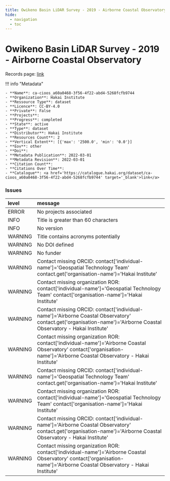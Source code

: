 ```yaml
---
title: Owikeno Basin LiDAR Survey - 2019 - Airborne Coastal Observatory
hide:
  - navigation
  - toc
---
```


# Owikeno Basin LiDAR Survey - 2019 - Airborne Coastal Observatory

Records page: <a href='https://catalogue.hakai.org/dataset/ca-cioos_a60a0468-3f56-4f22-abd4-5268fcfb9744' target='_blank'>link</a>

<div id='map'></div>

!!! info "Metadata"
    
    - **Name**: ca-cioos_a60a0468-3f56-4f22-abd4-5268fcfb9744 
    - **Organization**: Hakai Institute 
    - **Ressource Type**: dataset 
    - **Licence**: CC-BY-4.0 
    - **Private**: False 
    - **Projects**:  
    - **Progress**: completed 
    - **State**: active 
    - **Type**: dataset 
    - **Distributor**: Hakai Institute 
    - **Resources Count**: 2 
    - **Vertical Extent**: [{'max': '2500.0', 'min': '0.0'}] 
    - **Eov**: other 
    - **Doi**:  
    - **Metadata Publication**: 2022-03-01 
    - **Metadata Revision**: 2022-03-01 
    - **Citation Count**:  
    - **Citations Over Time**:  
    - **Catalogue**: <a href='https://catalogue.hakai.org/dataset/ca-cioos_a60a0468-3f56-4f22-abd4-5268fcfb9744' target='_blank'>link</a> 

### Issues

| level   | message                                                                                                                                                                    |
|:--------|:---------------------------------------------------------------------------------------------------------------------------------------------------------------------------|
| ERROR   | No projects associated                                                                                                                                                     |
| INFO    | Title is greater than 60 characters                                                                                                                                        |
| INFO    | No version                                                                                                                                                                 |
| WARNING | Title contains acronyms potentially                                                                                                                                        |
| WARNING | No DOI defined                                                                                                                                                             |
| WARNING | No funder                                                                                                                                                                  |
| WARNING | Contact missing ORCID: contact['individual-name']='Geospatial Technology Team' contact.get('organisation-name')='Hakai Institute'                                          |
| WARNING | Contact missing organization ROR:  contact['individual-name']='Geospatial Technology Team' contact['organisation-name']='Hakai Institute'                                  |
| WARNING | Contact missing ORCID: contact['individual-name']='Airborne Coastal Observatory' contact.get('organisation-name')='Airborne Coastal Observatory - Hakai Institute'         |
| WARNING | Contact missing organization ROR:  contact['individual-name']='Airborne Coastal Observatory' contact['organisation-name']='Airborne Coastal Observatory - Hakai Institute' |
| WARNING | Contact missing ORCID: contact['individual-name']='Geospatial Technology Team' contact.get('organisation-name')='Hakai Institute'                                          |
| WARNING | Contact missing organization ROR:  contact['individual-name']='Geospatial Technology Team' contact['organisation-name']='Hakai Institute'                                  |
| WARNING | Contact missing ORCID: contact['individual-name']='Airborne Coastal Observatory' contact.get('organisation-name')='Airborne Coastal Observatory - Hakai Institute'         |
| WARNING | Contact missing organization ROR:  contact['individual-name']='Airborne Coastal Observatory' contact['organisation-name']='Airborne Coastal Observatory - Hakai Institute' |

<script>
   document.addEventListener("DOMContentLoaded", function() {
    var map = L.map('map').setView([51.505, -125.09], 5);
    L.tileLayer('https://tile.openstreetmap.org/{z}/{x}/{y}.png', {
        maxZoom: 19,
        attribution: '&copy; <a href="http://www.openstreetmap.org/copyright">OpenStreetMap</a>'
    }).addTo(map);
    var geojsonFeature = {
        "type": "Feature",
        "properties": {
            "name" : "Owikeno Basin LiDAR Survey - 2019 - Airborne Coastal Observatory"
        },
        "geometry": {'type': 'Polygon', 'coordinates': [[[-127.3, 51.46], [-125.9, 51.46], [-125.9, 51.92], [-127.3, 51.92], [-127.3, 51.46]]]}
    }
    L.geoJSON(geojsonFeature).addTo(map);
   })
</script>